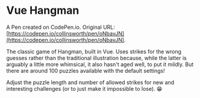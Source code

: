 # Vue Hangman

A Pen created on CodePen.io. Original URL: [https://codepen.io/collinsworth/pen/oNbavJN](https://codepen.io/collinsworth/pen/oNbavJN).

The classic game of Hangman, built in Vue. Uses strikes for the wrong guesses rather than the traditional illustration because, while the latter is arguably a little more whimsical, it also hasn't aged well, to put it mildly. But there are around 100 puzzles available with the default settings!

Adjust the puzzle length and number of allowed strikes for new and interesting challenges (or to just make it impossible to lose). 😁